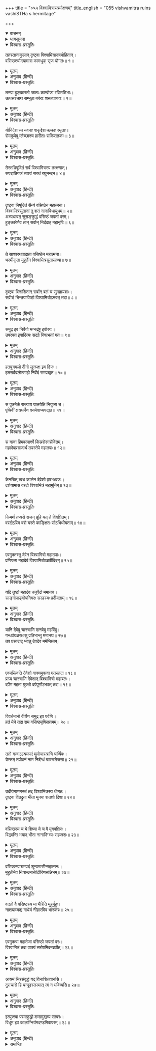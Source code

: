 +++
title = "०५५ विश्वामित्रास्त्रमोक्षणम्"
title_english = "055 vishvamitra ruins vashiSTHa s hermitage"

+++
<details open><summary>वाचनम्</summary>
<div caption="श्रीराम-हरिसीताराममूर्ति-घनपाठिभ्यां वचनम्" class="audioEmbed" src="https://archive.org/download/Ramayana-recitation-Sriram-harisItArAmamUrti-Ghanapaati-v2/Kanda_1/Kanda_1_BK-055-Vishra_Mithrena_Stramokshnam.mp3"></div>
</details>

<details><summary>भागसूचना</summary>

55. अपने सौ पुत्रों और सारी सेनाके नष्ट हो जानेपर विश्वामित्रका तपस्या करके महादेवजीसे दिव्यास्त्र पाना तथा उनका वसिष्ठके आश्रमपर प्रयोग करना एवं वसिष्ठजीका ब्रह्मदण्ड लेकर उनके सामने खड़ा होना
</details>

<details open><summary>विश्वास-प्रस्तुतिः</summary>

ततस्तानाकुलान् दृष्ट्वा विश्वामित्रास्त्रमोहितान्।  
वसिष्ठश्चोदयामास कामधुक् सृज योगतः॥ १॥
</details>

<details><summary>मूलम्</summary>

ततस्तानाकुलान् दृष्ट्वा विश्वामित्रास्त्रमोहितान्।  
वसिष्ठश्चोदयामास कामधुक् सृज योगतः॥ १॥
</details>

<details><summary>अनुवाद (हिन्दी)</summary>

‘विश्वामित्रके अस्त्रोंसे घायल होकर उन्हें व्याकुल हुआ देख वसिष्ठजीने फिर आज्ञा दी—‘कामधेनो! अब योगबलसे दूसरे सैनिकोंकी सृष्टि करो’॥ १॥
</details>

<details open><summary>विश्वास-प्रस्तुतिः</summary>

तस्या हुङ्कारतो जाताः काम्बोजा रविसन्निभाः।  
ऊधसश्चाथ सम्भूता बर्बराः शस्त्रपाणयः॥ २॥
</details>

<details><summary>मूलम्</summary>

तस्या हुङ्कारतो जाताः काम्बोजा रविसन्निभाः।  
ऊधसश्चाथ सम्भूता बर्बराः शस्त्रपाणयः॥ २॥
</details>

<details><summary>अनुवाद (हिन्दी)</summary>

‘तब उस गौने फिर हुंकार किया। उसके हुंकारसे सूर्यके समान तेजस्वी काम्बोज उत्पन्न हुए। थनसे शस्त्रधारी बर्बर प्रकट हुए॥ २॥
</details>

<details open><summary>विश्वास-प्रस्तुतिः</summary>

योनिदेशाच्च यवनाः शकृद्देशाच्छकाः स्मृताः।  
रोमकूपेषु म्लेच्छाश्च हारीताः सकिरातकाः॥ ३॥
</details>

<details><summary>मूलम्</summary>

योनिदेशाच्च यवनाः शकृद्देशाच्छकाः स्मृताः।  
रोमकूपेषु म्लेच्छाश्च हारीताः सकिरातकाः॥ ३॥
</details>

<details><summary>अनुवाद (हिन्दी)</summary>

‘योनिदेशसे यवन और शकृद्देश (गोबरके स्थान) से शक उत्पन्न हुए। रोमकूपोंसे म्लेच्छ, हारीत और किरात प्रकट हुए॥ ३॥
</details>

<details open><summary>विश्वास-प्रस्तुतिः</summary>

तैस्तन्निषूदितं सर्वं विश्वामित्रस्य तत्क्षणात्।  
सपदातिगजं साश्वं सरथं रघुनन्दन॥ ४॥
</details>

<details><summary>मूलम्</summary>

तैस्तन्निषूदितं सर्वं विश्वामित्रस्य तत्क्षणात्।  
सपदातिगजं साश्वं सरथं रघुनन्दन॥ ४॥
</details>

<details><summary>अनुवाद (हिन्दी)</summary>

‘रघुनन्दन! उन सब वीरोंने पैदल, हाथी, घोड़े और रथसहित विश्वामित्रकी सारी सेनाका तत्काल संहार कर डाला॥ ४॥
</details>

<details open><summary>विश्वास-प्रस्तुतिः</summary>

दृष्ट्वा निषूदितं सैन्यं वसिष्ठेन महात्मना।  
विश्वामित्रसुतानां तु शतं नानाविधायुधम्॥ ५॥  
अभ्यधावत् सुसङ्क्रुद्धं वसिष्ठं जपतां वरम्।  
हुङ्कारेणैव तान् सर्वान् निर्ददाह महानृषिः॥ ६॥
</details>

<details><summary>मूलम्</summary>

दृष्ट्वा निषूदितं सैन्यं वसिष्ठेन महात्मना।  
विश्वामित्रसुतानां तु शतं नानाविधायुधम्॥ ५॥  
अभ्यधावत् सुसङ्क्रुद्धं वसिष्ठं जपतां वरम्।  
हुङ्कारेणैव तान् सर्वान् निर्ददाह महानृषिः॥ ६॥
</details>

<details><summary>अनुवाद (हिन्दी)</summary>

‘महात्मा वसिष्ठद्वारा अपनी सेनाका संहार हुआ देख विश्वामित्रके सौ पुत्र अत्यन्त क्रोधमें भर गये और नाना प्रकारके अस्त्र-शस्त्र लेकर जप करनेवालोंमें श्रेष्ठ वसिष्ठमुनिपर टूट पड़े। तब उन महर्षिने हुंकारमात्रसे उन सबको जलाकर भस्म कर डाला॥ ५-६॥
</details>

<details open><summary>विश्वास-प्रस्तुतिः</summary>

ते साश्वरथपादाता वसिष्ठेन महात्मना।  
भस्मीकृता मुहूर्तेन विश्वामित्रसुतास्तथा॥ ७॥
</details>

<details><summary>मूलम्</summary>

ते साश्वरथपादाता वसिष्ठेन महात्मना।  
भस्मीकृता मुहूर्तेन विश्वामित्रसुतास्तथा॥ ७॥
</details>

<details><summary>अनुवाद (हिन्दी)</summary>

‘महात्मा वसिष्ठद्वारा विश्वामित्रके वे सभी पुत्र दो ही घड़ीमें घोड़े, रथ और पैदल सैनिकोंसहित जलाकर भस्म कर डाले गये॥ ७॥
</details>

<details open><summary>विश्वास-प्रस्तुतिः</summary>

दृष्ट्वा विनाशितान् सर्वान् बलं च सुमहायशाः।  
सव्रीडं चिन्तयाविष्टो विश्वामित्रोऽभवत् तदा॥ ८॥
</details>

<details><summary>मूलम्</summary>

दृष्ट्वा विनाशितान् सर्वान् बलं च सुमहायशाः।  
सव्रीडं चिन्तयाविष्टो विश्वामित्रोऽभवत् तदा॥ ८॥
</details>

<details><summary>अनुवाद (हिन्दी)</summary>

‘अपने समस्त पुत्रों तथा सारी सेनाका विनाश हुआ देख महायशस्वी विश्वामित्र लज्जित हो बड़ी चिन्तामें पड़ गये॥ ८॥
</details>

<details open><summary>विश्वास-प्रस्तुतिः</summary>

समुद्र इव निर्वेगो भग्नद्रंष्ट्र इवोरगः।  
उपरक्त इवादित्यः सद्यो निष्प्रभतां गतः॥ ९॥
</details>

<details><summary>मूलम्</summary>

समुद्र इव निर्वेगो भग्नद्रंष्ट्र इवोरगः।  
उपरक्त इवादित्यः सद्यो निष्प्रभतां गतः॥ ९॥
</details>

<details><summary>अनुवाद (हिन्दी)</summary>

‘समुद्रके समान उनका सारा वेग शान्त हो गया। जिसके दाँत तोड़ लिये गये हों उस सर्पके समान तथा राहुग्रस्त सूर्यकी भाँति वे तत्काल ही निस्तेज हो गये॥
</details>

<details open><summary>विश्वास-प्रस्तुतिः</summary>

हतपुत्रबलो दीनो लूनपक्ष इव द्विजः।  
हतसर्वबलोत्साहो निर्वेदं समपद्यत॥ १०॥
</details>

<details><summary>मूलम्</summary>

हतपुत्रबलो दीनो लूनपक्ष इव द्विजः।  
हतसर्वबलोत्साहो निर्वेदं समपद्यत॥ १०॥
</details>

<details><summary>अनुवाद (हिन्दी)</summary>

‘पुत्र और सेना दोनोंके मारे जानेसे वे पंख कटे हुए पक्षीके समान दीन हो गये। उनका सारा बल और उत्साह नष्ट हो गया। वे मन-ही-मन बहुत खिन्न हो उठे॥ १०॥
</details>

<details open><summary>विश्वास-प्रस्तुतिः</summary>

स पुत्रमेकं राज्याय पालयेति नियुज्य च।  
पृथिवीं क्षत्रधर्मेण वनमेवाभ्यपद्यत॥ ११॥
</details>

<details><summary>मूलम्</summary>

स पुत्रमेकं राज्याय पालयेति नियुज्य च।  
पृथिवीं क्षत्रधर्मेण वनमेवाभ्यपद्यत॥ ११॥
</details>

<details><summary>अनुवाद (हिन्दी)</summary>

‘उनके एक ही पुत्र बचा था, उसको उन्होंने राजाके पदपर अभिषिक्त करके राज्यकी रक्षाके लिये नियुक्त कर दिया और क्षत्रिय-धर्मके अनुसार पृथ्वीके पालनकी आज्ञा देकर वे वनमें चले गये॥ ११॥
</details>

<details open><summary>विश्वास-प्रस्तुतिः</summary>

स गत्वा हिमवत्पार्श्वे किन्नरोरगसेवितम्।  
महादेवप्रसादार्थं तपस्तेपे महातपाः॥ १२॥
</details>

<details><summary>मूलम्</summary>

स गत्वा हिमवत्पार्श्वे किन्नरोरगसेवितम्।  
महादेवप्रसादार्थं तपस्तेपे महातपाः॥ १२॥
</details>

<details><summary>अनुवाद (हिन्दी)</summary>

‘हिमालयके पार्श्वभागमें, जो किन्नरों और नागोंसे सेवित प्रदेश है, वहाँ जाकर महादेवजीकी प्रसन्नताके लिये महान् तपस्याका आश्रय ले वे तपमें ही संलग्न हो गये॥ १२॥
</details>

<details open><summary>विश्वास-प्रस्तुतिः</summary>

केनचित् त्वथ कालेन देवेशो वृषभध्वजः।  
दर्शयामास वरदो विश्वामित्रं महामुनिम्॥ १३॥
</details>

<details><summary>मूलम्</summary>

केनचित् त्वथ कालेन देवेशो वृषभध्वजः।  
दर्शयामास वरदो विश्वामित्रं महामुनिम्॥ १३॥
</details>

<details><summary>अनुवाद (हिन्दी)</summary>

‘कुछ कालके पश्चात् वरदायक देवेश्वर भगवान् वृषभध्वज (शिव) ने महामुनि विश्वामित्रको दर्शन दिया और कहा—॥ १३॥
</details>

<details open><summary>विश्वास-प्रस्तुतिः</summary>

किमर्थं तप्यसे राजन् ब्रूहि यत् ते विवक्षितम्।  
वरदोऽस्मि वरो यस्ते काङ्क्षितः सोऽभिधीयताम्॥ १४॥
</details>

<details><summary>मूलम्</summary>

किमर्थं तप्यसे राजन् ब्रूहि यत् ते विवक्षितम्।  
वरदोऽस्मि वरो यस्ते काङ्क्षितः सोऽभिधीयताम्॥ १४॥
</details>

<details><summary>अनुवाद (हिन्दी)</summary>

‘‘राजन्! किसलिये तप करते हो? बताओ क्या कहना चाहते हो? मैं तुम्हें वर देनेके लिये आया हूँ। तुम्हें जो वर पाना अभीष्ट हो, उसे कहो’॥ १४॥
</details>

<details open><summary>विश्वास-प्रस्तुतिः</summary>

एवमुक्तस्तु देवेन विश्वामित्रो महातपाः।  
प्रणिपत्य महादेवं विश्वामित्रोऽब्रवीदिदम्॥ १५॥
</details>

<details><summary>मूलम्</summary>

एवमुक्तस्तु देवेन विश्वामित्रो महातपाः।  
प्रणिपत्य महादेवं विश्वामित्रोऽब्रवीदिदम्॥ १५॥
</details>

<details><summary>अनुवाद (हिन्दी)</summary>

‘महादेवजीके ऐसा कहनेपर महातपस्वी विश्वामित्रने उन्हें प्रणाम करके इस प्रकार कहा—॥ १५॥
</details>

<details open><summary>विश्वास-प्रस्तुतिः</summary>

यदि तुष्टो महादेव धनुर्वेदो ममानघ।  
साङ्गोपाङ्गोपनिषदः सरहस्यः प्रदीयताम्॥ १६॥
</details>

<details><summary>मूलम्</summary>

यदि तुष्टो महादेव धनुर्वेदो ममानघ।  
साङ्गोपाङ्गोपनिषदः सरहस्यः प्रदीयताम्॥ १६॥
</details>

<details><summary>अनुवाद (हिन्दी)</summary>

‘‘निष्पाप महादेव! यदि आप संतुष्ट हों तो अंग, उपांग, उपनिषद् और रहस्योंसहित धनुर्वेद मुझे प्रदान कीजिये॥
</details>

<details open><summary>विश्वास-प्रस्तुतिः</summary>

यानि देवेषु चास्त्राणि दानवेषु महर्षिषु।  
गन्धर्वयक्षरक्षःसु प्रतिभान्तु ममानघ॥ १७॥  
तव प्रसादाद् भवतु देवदेव ममेप्सितम्।
</details>

<details><summary>मूलम्</summary>

यानि देवेषु चास्त्राणि दानवेषु महर्षिषु।  
गन्धर्वयक्षरक्षःसु प्रतिभान्तु ममानघ॥ १७॥  
तव प्रसादाद् भवतु देवदेव ममेप्सितम्।
</details>

<details><summary>अनुवाद (हिन्दी)</summary>

‘‘अनघ! देवताओं, दानवों, महर्षियों, गन्धर्वों, यक्षों तथा राक्षसोंके पास जो-जो अस्त्र हों, वे सब आपकी कृपासे मेरे हृदयमें स्फुरित हो जायँ। देवदेव! यही मेरा मनोरथ है, जो मुझे प्राप्त होना चाहिये’॥ १७ १/२॥
</details>

<details open><summary>विश्वास-प्रस्तुतिः</summary>

एवमस्त्विति देवेशो वाक्यमुक्त्वा गतस्तदा॥ १८॥  
प्राप्य चास्त्राणि देवेशाद् विश्वामित्रो महाबलः।  
दर्पेण महता युक्तो दर्पपूर्णोऽभवत् तदा॥ १९॥
</details>

<details><summary>मूलम्</summary>

एवमस्त्विति देवेशो वाक्यमुक्त्वा गतस्तदा॥ १८॥  
प्राप्य चास्त्राणि देवेशाद् विश्वामित्रो महाबलः।  
दर्पेण महता युक्तो दर्पपूर्णोऽभवत् तदा॥ १९॥
</details>

<details><summary>अनुवाद (हिन्दी)</summary>

‘तब ‘एवमस्तु’ कहकर देवेश्वर भगवान् शङ्कर वहाँसे चले गये। देवेश्वर महादेवसे वे अस्त्र पाकर महाबली विश्वामित्रको बड़ा घमंड हो गया। वे अभिमानमें भर गये॥ १८-१९॥
</details>

<details open><summary>विश्वास-प्रस्तुतिः</summary>

विवर्धमानो वीर्येण समुद्र इव पर्वणि।  
हतं मेने तदा राम वसिष्ठमृषिसत्तमम्॥ २०॥
</details>

<details><summary>मूलम्</summary>

विवर्धमानो वीर्येण समुद्र इव पर्वणि।  
हतं मेने तदा राम वसिष्ठमृषिसत्तमम्॥ २०॥
</details>

<details><summary>अनुवाद (हिन्दी)</summary>

‘जैसे पूर्णिमाको समुद्र बढ़ने लगता है, उसी प्रकार वे पराक्रमद्वारा अपनेको बहुत बढ़ा-चढ़ा मानने लगे। श्रीराम! उन्होंने मुनिश्रेष्ठ वसिष्ठको उस समय मरा हुआ ही समझा॥ २०॥
</details>

<details open><summary>विश्वास-प्रस्तुतिः</summary>

ततो गत्वाऽऽश्रमपदं मुमोचास्त्राणि पार्थिवः।  
यैस्तत् तपोवनं नाम निर्दग्धं चास्त्रतेजसा॥ २१॥
</details>

<details><summary>मूलम्</summary>

ततो गत्वाऽऽश्रमपदं मुमोचास्त्राणि पार्थिवः।  
यैस्तत् तपोवनं नाम निर्दग्धं चास्त्रतेजसा॥ २१॥
</details>

<details><summary>अनुवाद (हिन्दी)</summary>

फिर तो वे पृथ्वीपति विश्वामित्र वसिष्ठके आश्रमपर जाकर भाँति-भाँतिके अस्त्रोंका प्रयोग करने लगे। जिनके तेजसे वह सारा तपोवन दग्ध होने लगा॥ २१॥
</details>

<details open><summary>विश्वास-प्रस्तुतिः</summary>

उदीर्यमाणमस्त्रं तद् विश्वामित्रस्य धीमतः।  
दृष्ट्वा विप्रद्रुता भीता मुनयः शतशो दिशः॥ २२॥
</details>

<details><summary>मूलम्</summary>

उदीर्यमाणमस्त्रं तद् विश्वामित्रस्य धीमतः।  
दृष्ट्वा विप्रद्रुता भीता मुनयः शतशो दिशः॥ २२॥
</details>

<details><summary>अनुवाद (हिन्दी)</summary>

‘बुद्धिमान् विश्वामित्रके उस बढ़ते हुए अस्त्र-तेजको देखकर वहाँ रहनेवाले सैकड़ों मुनि भयभीत हो सम्पूर्ण दिशाओंमें भाग चले॥ २२॥
</details>

<details open><summary>विश्वास-प्रस्तुतिः</summary>

वसिष्ठस्य च ये शिष्या ये च वै मृगपक्षिणः।  
विद्रवन्ति भयाद् भीता नानादिग्भ्यः सहस्रशः॥ २३॥
</details>

<details><summary>मूलम्</summary>

वसिष्ठस्य च ये शिष्या ये च वै मृगपक्षिणः।  
विद्रवन्ति भयाद् भीता नानादिग्भ्यः सहस्रशः॥ २३॥
</details>

<details><summary>अनुवाद (हिन्दी)</summary>

‘वसिष्ठजीके जो शिष्य थे, जो वहाँके पशु और पक्षी थे, वे सहस्रों प्राणी भयभीत हो नाना दिशाओंकी ओर भाग गये॥ २३॥
</details>

<details open><summary>विश्वास-प्रस्तुतिः</summary>

वसिष्ठस्याश्रमपदं शून्यमासीन्महात्मनः।  
मुहूर्तमिव निःशब्दमासीदीरिणसन्निभम्॥ २४॥
</details>

<details><summary>मूलम्</summary>

वसिष्ठस्याश्रमपदं शून्यमासीन्महात्मनः।  
मुहूर्तमिव निःशब्दमासीदीरिणसन्निभम्॥ २४॥
</details>

<details><summary>अनुवाद (हिन्दी)</summary>

‘महात्मा वसिष्ठका वह आश्रम सूना हो गया। दो ही घड़ीमें ऊसर भूमिके समान उस स्थानपर सन्नाटा छा गया॥ २४॥
</details>

<details open><summary>विश्वास-प्रस्तुतिः</summary>

वदतो वै वसिष्ठस्य मा भैरिति मुहुर्मुहुः।  
नाशयाम्यद्य गाधेयं नीहारमिव भास्करः॥ २५॥
</details>

<details><summary>मूलम्</summary>

वदतो वै वसिष्ठस्य मा भैरिति मुहुर्मुहुः।  
नाशयाम्यद्य गाधेयं नीहारमिव भास्करः॥ २५॥
</details>

<details><summary>अनुवाद (हिन्दी)</summary>

‘वसिष्ठजी बार-बार कहने लगे—‘डरो मत, मैं अभी इस गाधिपुत्रको नष्ट किये देता हूँ। ठीक उसी तरह, जैसे सूर्य कुहासेको मिटा देता है’॥ २५॥
</details>

<details open><summary>विश्वास-प्रस्तुतिः</summary>

एवमुक्त्वा महातेजा वसिष्ठो जपतां वरः।  
विश्वामित्रं तदा वाक्यं सरोषमिदमब्रवीत्॥ २६॥
</details>

<details><summary>मूलम्</summary>

एवमुक्त्वा महातेजा वसिष्ठो जपतां वरः।  
विश्वामित्रं तदा वाक्यं सरोषमिदमब्रवीत्॥ २६॥
</details>

<details><summary>अनुवाद (हिन्दी)</summary>

‘जपनेवालोंमें श्रेष्ठ महातेजस्वी वसिष्ठ ऐसा कहकर उस समय विश्वामित्रजीसे रोषपूर्वक बोले—
</details>

<details open><summary>विश्वास-प्रस्तुतिः</summary>

आश्रमं चिरसंवृद्धं यद् विनाशितवानसि।  
दुराचारो हि यन्मूढस्तस्मात् त्वं न भविष्यसि॥ २७॥
</details>

<details><summary>मूलम्</summary>

आश्रमं चिरसंवृद्धं यद् विनाशितवानसि।  
दुराचारो हि यन्मूढस्तस्मात् त्वं न भविष्यसि॥ २७॥
</details>

<details><summary>अनुवाद (हिन्दी)</summary>

‘‘अरे! तूने चिरकालसे पाले-पोसे तथा हरे-भरे किये हुए इस आश्रमको नष्ट कर दिया—उजाड़ डाला, इसलिये तू दुराचारी और विवेकशून्य है और इस पापके कारण तू कुशलसे नहीं रह सकता’॥ २७॥
</details>

<details open><summary>विश्वास-प्रस्तुतिः</summary>

इत्युक्त्वा परमक्रुद्धो दण्डमुद्यम्य सत्वरः।  
विधूम इव कालाग्निर्यमदण्डमिवापरम्॥ २८॥
</details>

<details><summary>मूलम्</summary>

इत्युक्त्वा परमक्रुद्धो दण्डमुद्यम्य सत्वरः।  
विधूम इव कालाग्निर्यमदण्डमिवापरम्॥ २८॥
</details>

<details><summary>अनुवाद (हिन्दी)</summary>

‘ऐसा कहकर वे अत्यन्त क्रुद्ध हो धूमरहित कालाग्निके समान उद्दीप्त हो उठे और दूसरे यमदण्डके समान भयंकर डंडा हाथमें उठाकर तुरंत उनका सामना करनेके लिये तैयार हो गये’॥ २८॥
</details>

<details><summary>समाप्तिः</summary>

इत्यार्षे श्रीमद्रामायणे वाल्मीकीये आदिकाव्ये बालकाण्डे पञ्चपञ्चाशः सर्गः॥ ५५॥  
इस प्रकार श्रीवाल्मीकिनिर्मित आर्षरामायण आदिकाव्यके बालकाण्डमें पचपनवाँ सर्ग पूरा हुआ॥ ५५॥
</details>

